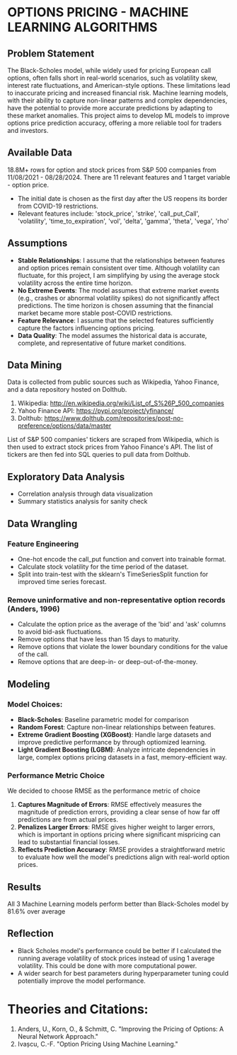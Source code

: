 # OPTIONS PRICING - MACHINE LEARNING ALGORITHMS

## Problem Statement

The Black-Scholes model, while widely used for pricing European call options, often falls short in real-world scenarios, such as volatility skew, interest rate fluctuations, and American-style options. These limitations lead to inaccurate pricing and increased financial risk. Machine learning models, with their ability to capture non-linear patterns and complex dependencies, have the potential to provide more accurate predictions by adapting to these market anomalies. This project aims to develop ML models to improve options price prediction accuracy, offering a more reliable tool for traders and investors.

## Available Data

18.8M+ rows for option and stock prices from S&P 500 companies from 11/08/2021 - 08/28/2024. There are 11 relevant features and 1 target variable - option price.

- The initial date is chosen as the first day after the US reopens its border from COVID-19 restrictions.
- Relevant features include: 'stock_price', 'strike', 'call_put_Call', 'volatility', 'time_to_expiration', 'vol', 'delta', 'gamma', 'theta', 'vega', 'rho'

## Assumptions
- **Stable Relationships**: I assume that the relationships between features and option prices remain consistent over time. Although volatility can fluctuate, for this project, I am simplifying by using the average stock volatility across the entire time horizon.
- **No Extreme Events**: The model assumes that extreme market events (e.g., crashes or abnormal volatility spikes) do not significantly affect predictions. The time horizon is chosen assuming that the financial market became more stable post-COVID restrictions.
- **Feature Relevance**: I assume that the selected features sufficiently capture the factors influencing options pricing.
- **Data Quality**: The model assumes the historical data is accurate, complete, and representative of future market conditions.

## Data Mining

Data is collected from public sources such as Wikipedia, Yahoo Finance, and a data repository hosted on Dolthub.
1. Wikipedia: http://en.wikipedia.org/wiki/List_of_S%26P_500_companies
2. Yahoo Finance API: https://pypi.org/project/yfinance/
3. Dolthub: https://www.dolthub.com/repositories/post-no-preference/options/data/master

List of S&P 500 companies' tickers are scraped from Wikipedia, which is then used to extract stock prices from Yahoo Finance's API. The list of tickers are then fed into SQL queries to pull data from Dolthub.

## Exploratory Data Analysis
- Correlation analysis through data visualization
- Summary statistics analysis for sanity check

## Data Wrangling

### Feature Engineering
- One-hot encode the call_put function and convert into trainable format.
- Calculate stock volatility for the time period of the dataset.
- Split into train-test with the sklearn's TimeSeriesSplit function for improved time series forecast.
  
### Remove uninformative and non-representative option records (Anders, 1996)
- Calculate the option price as the average of the 'bid' and 'ask' columns to avoid bid-ask fluctuations.
- Remove options that have less than 15 days to maturity.
- Remove options that violate the lower boundary conditions for the value of the call.
- Remove options that are deep-in- or deep-out-of-the-money.

## Modeling

### Model Choices:
- **Black-Scholes**: Baseline parametric model for comparison
- **Random Forest**: Capture non-linear relationships between features.
- **Extreme Gradient Boosting (XGBoost)**: Handle large datasets and improve predictive performance by through optiomized learning.
- **Light Gradient Boosting (LGBM)**: Analyze intricate dependencies in large, complex options pricing datasets in a fast, memory-efficient way.

### Performance Metric Choice
We decided to choose RMSE as the performance metric of choice
1. **Captures Magnitude of Errors**: RMSE effectively measures the magnitude of prediction errors, providing a clear sense of how far off predictions are from actual prices.
2. **Penalizes Larger Errors**: RMSE gives higher weight to larger errors, which is important in options pricing where significant mispricing can lead to substantial financial losses.
3. **Reflects Prediction Accuracy**: RMSE provides a straightforward metric to evaluate how well the model's predictions align with real-world option prices.

## Results
All 3 Machine Learning models perform better than Black-Scholes model by 81.6% over average

## Reflection
- Black Scholes model's performance could be better if I calculated the running average volatility of stock prices instead of using 1 average volatility. This could be done with more computational power.
- A wider search for best parameters during hyperparameter tuning could potentially improve the model performance.

# Theories and Citations:
1. Anders, U., Korn, O., & Schmitt, C. "Improving the Pricing of Options: A Neural Network Approach."
2. Ivașcu, C.-F. "Option Pricing Using Machine Learning."
